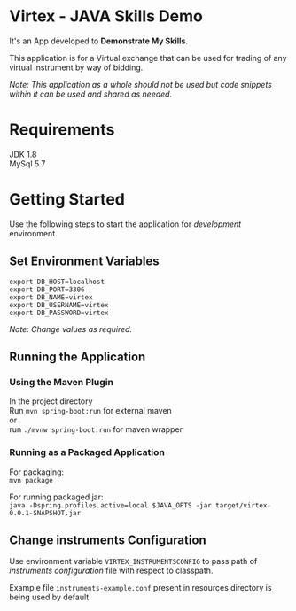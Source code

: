 Virtex - JAVA Skills Demo
===

It's an App developed to **Demonstrate My Skills**.  

This application is for a Virtual exchange that can be used for trading of any virtual instrument by way of bidding.  

*Note: This application as a whole should not be used but code snippets within it can be used and shared as needed.*  

# Requirements
JDK 1.8  
MySql 5.7  

# Getting Started
Use the following steps to start the application for *development* environment.

## Set Environment Variables
```
export DB_HOST=localhost  
export DB_PORT=3306
export DB_NAME=virtex
export DB_USERNAME=virtex
export DB_PASSWORD=virtex
```
*Note: Change values as required.*

## Running the Application

### Using the Maven Plugin
In the project directory  
Run `mvn spring-boot:run` for external maven  
or  
run `./mvnw spring-boot:run` for maven wrapper

### Running as a Packaged Application
For packaging:  
`mvn package`  

For running packaged jar:  
`java -Dspring.profiles.active=local $JAVA_OPTS -jar target/virtex-0.0.1-SNAPSHOT.jar`

## Change instruments Configuration
Use environment variable `VIRTEX_INSTRUMENTSCONFIG` to pass path of *instruments
configuration* file with respect to classpath.  

Example file `instruments-example.conf` present in resources directory is being
used by default.  
